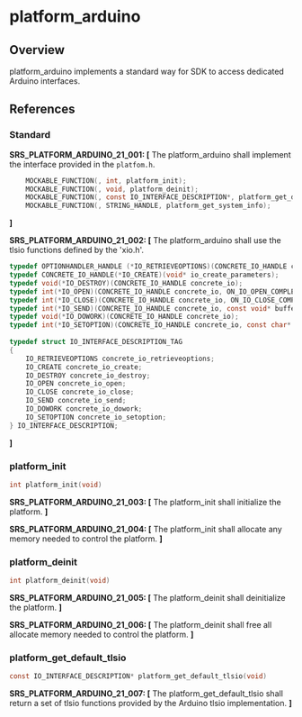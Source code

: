 platform_arduino
=============

## Overview

platform_arduino implements a standard way for SDK to access dedicated Arduino interfaces.  

## References


###   Standard

**SRS_PLATFORM_ARDUINO_21_001: [** The platform_arduino shall implement the interface provided in the `platfom.h`.
```c
    MOCKABLE_FUNCTION(, int, platform_init);
    MOCKABLE_FUNCTION(, void, platform_deinit);
    MOCKABLE_FUNCTION(, const IO_INTERFACE_DESCRIPTION*, platform_get_default_tlsio);
    MOCKABLE_FUNCTION(, STRING_HANDLE, platform_get_system_info);
```
 **]**

**SRS_PLATFORM_ARDUINO_21_002: [** The platform_arduino shall use the tlsio functions defined by the 'xio.h'.
```c
typedef OPTIONHANDLER_HANDLE (*IO_RETRIEVEOPTIONS)(CONCRETE_IO_HANDLE concrete_io); 
typedef CONCRETE_IO_HANDLE(*IO_CREATE)(void* io_create_parameters); 
typedef void(*IO_DESTROY)(CONCRETE_IO_HANDLE concrete_io); 
typedef int(*IO_OPEN)(CONCRETE_IO_HANDLE concrete_io, ON_IO_OPEN_COMPLETE on_io_open_complete, void* on_io_open_complete_context, ON_BYTES_RECEIVED on_bytes_received, void* on_bytes_received_context, ON_IO_ERROR on_io_error, void* on_io_error_context); 
typedef int(*IO_CLOSE)(CONCRETE_IO_HANDLE concrete_io, ON_IO_CLOSE_COMPLETE on_io_close_complete, void* callback_context); 
typedef int(*IO_SEND)(CONCRETE_IO_HANDLE concrete_io, const void* buffer, size_t size, ON_SEND_COMPLETE on_send_complete, void* callback_context); 
typedef void(*IO_DOWORK)(CONCRETE_IO_HANDLE concrete_io); 
typedef int(*IO_SETOPTION)(CONCRETE_IO_HANDLE concrete_io, const char* optionName, const void* value); 
 
typedef struct IO_INTERFACE_DESCRIPTION_TAG 
{ 
    IO_RETRIEVEOPTIONS concrete_io_retrieveoptions; 
    IO_CREATE concrete_io_create; 
    IO_DESTROY concrete_io_destroy; 
    IO_OPEN concrete_io_open; 
    IO_CLOSE concrete_io_close; 
    IO_SEND concrete_io_send; 
    IO_DOWORK concrete_io_dowork; 
    IO_SETOPTION concrete_io_setoption; 
} IO_INTERFACE_DESCRIPTION; 
```
 **]**

###   platform_init

```c
int platform_init(void)
```

**SRS_PLATFORM_ARDUINO_21_003: [** The platform_init shall initialize the platform. **]**

**SRS_PLATFORM_ARDUINO_21_004: [** The platform_init shall allocate any memory needed to control the platform. **]** 


###   platform_deinit

```c
int platform_deinit(void)
```

**SRS_PLATFORM_ARDUINO_21_005: [** The platform_deinit shall deinitialize the platform. **]**

**SRS_PLATFORM_ARDUINO_21_006: [** The platform_deinit shall free all allocate memory needed to control the platform. **]** 


###   platform_get_default_tlsio

```c
const IO_INTERFACE_DESCRIPTION* platform_get_default_tlsio(void)
```

**SRS_PLATFORM_ARDUINO_21_007: [** The platform_get_default_tlsio shall return a set of tlsio functions provided by the Arduino tlsio implementation. **]**
